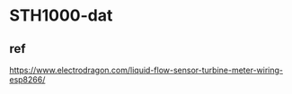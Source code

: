 
# STH1000-dat




## ref 

https://www.electrodragon.com/liquid-flow-sensor-turbine-meter-wiring-esp8266/